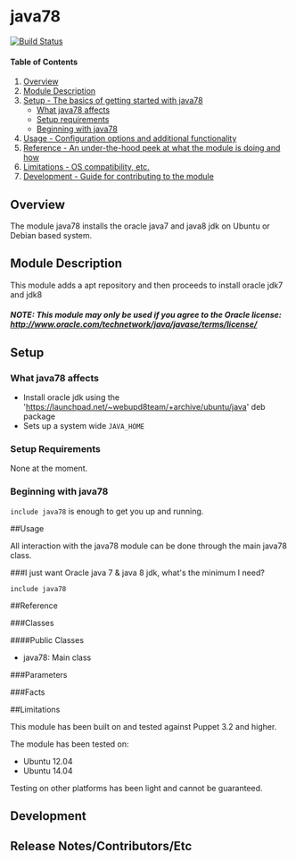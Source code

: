 # java78

[![Build Status](https://travis-ci.org/Spantree/puppet-java78.svg?branch=master)](https://travis-ci.org/Spantree/puppet-java78)

#### Table of Contents

1. [Overview](#overview)
2. [Module Description](#module-description)
3. [Setup - The basics of getting started with java78](#setup)
    * [What java78 affects](#what-java78-affects)
    * [Setup requirements](#setup-requirements)
    * [Beginning with java78](#beginning-with-java78)
4. [Usage - Configuration options and additional functionality](#usage)
5. [Reference - An under-the-hood peek at what the module is doing and how](#reference)
5. [Limitations - OS compatibility, etc.](#limitations)
6. [Development - Guide for contributing to the module](#development)

## Overview

The module java78 installs the oracle java7 and java8 jdk on Ubuntu or Debian based system.

## Module Description

This module adds a apt repository and then proceeds to install oracle jdk7 and jdk8

##### NOTE: This module may only be used if you agree to the Oracle license: http://www.oracle.com/technetwork/java/javase/terms/license/

## Setup

### What java78 affects

* Install oracle jdk using the 'https://launchpad.net/~webupd8team/+archive/ubuntu/java' deb package
* Sets up a system wide `JAVA_HOME`

### Setup Requirements

None at the moment.

### Beginning with java78

`include java78` is enough to get you up and running.

##Usage

All interaction with the java78 module can be done through the main java78 class.

###I just want Oracle java 7 & java 8 jdk, what's the minimum I need?
```puppet
include java78
```

##Reference

###Classes

####Public Classes

* java78: Main class

###Parameters

###Facts

##Limitations

This module has been built on and tested against Puppet 3.2 and higher.

The module has been tested on:

* Ubuntu 12.04
* Ubuntu 14.04

Testing on other platforms has been light and cannot be guaranteed.

## Development

## Release Notes/Contributors/Etc
